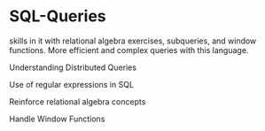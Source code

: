 # SQL-Queries

skills in it with relational algebra exercises, subqueries, and window functions. More efficient and complex queries with this language.

Understanding Distributed Queries

Use of regular expressions in SQL

Reinforce relational algebra concepts

Handle Window Functions
